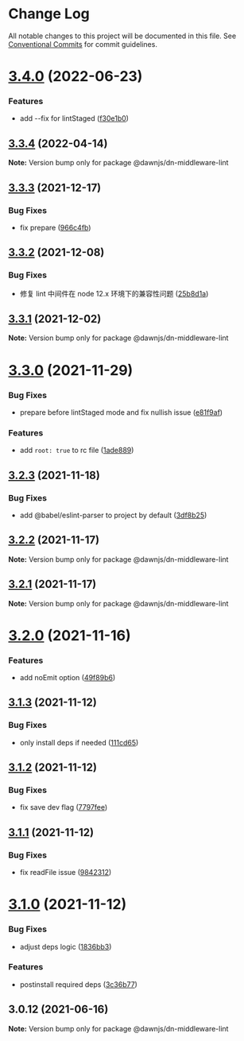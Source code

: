 # Change Log

All notable changes to this project will be documented in this file.
See [Conventional Commits](https://conventionalcommits.org) for commit guidelines.

# [3.4.0](https://github.com/alibaba/dawn/compare/@dawnjs/dn-middleware-lint@3.3.4...@dawnjs/dn-middleware-lint@3.4.0) (2022-06-23)

### Features

- add --fix for lintStaged ([f30e1b0](https://github.com/alibaba/dawn/commit/f30e1b0291483e1d9299af7d50365a740049d39e))

## [3.3.4](https://github.com/alibaba/dawn/compare/@dawnjs/dn-middleware-lint@3.3.3...@dawnjs/dn-middleware-lint@3.3.4) (2022-04-14)

**Note:** Version bump only for package @dawnjs/dn-middleware-lint

## [3.3.3](https://github.com/alibaba/dawn/compare/@dawnjs/dn-middleware-lint@3.3.2...@dawnjs/dn-middleware-lint@3.3.3) (2021-12-17)

### Bug Fixes

- fix prepare ([966c4fb](https://github.com/alibaba/dawn/commit/966c4fb1c1ecfa42dd12b508fecbbec661e3cce6))

## [3.3.2](https://github.com/alibaba/dawn/compare/@dawnjs/dn-middleware-lint@3.3.1...@dawnjs/dn-middleware-lint@3.3.2) (2021-12-08)

### Bug Fixes

- 修复 lint 中间件在 node 12.x 环境下的兼容性问题 ([25b8d1a](https://github.com/alibaba/dawn/commit/25b8d1aeb561e3149da1a8efe2392d44702e283c))

## [3.3.1](https://github.com/alibaba/dawn/compare/@dawnjs/dn-middleware-lint@3.3.0...@dawnjs/dn-middleware-lint@3.3.1) (2021-12-02)

**Note:** Version bump only for package @dawnjs/dn-middleware-lint

# [3.3.0](https://github.com/alibaba/dawn/compare/@dawnjs/dn-middleware-lint@3.2.3...@dawnjs/dn-middleware-lint@3.3.0) (2021-11-29)

### Bug Fixes

- prepare before lintStaged mode and fix nullish issue ([e81f9af](https://github.com/alibaba/dawn/commit/e81f9af7b13732a34cd72f19939d5006e2a5a8f4))

### Features

- add `root: true` to rc file ([1ade889](https://github.com/alibaba/dawn/commit/1ade88969091b4217b4c87cffc74a1f25a02f099))

## [3.2.3](https://github.com/alibaba/dawn/compare/@dawnjs/dn-middleware-lint@3.2.2...@dawnjs/dn-middleware-lint@3.2.3) (2021-11-18)

### Bug Fixes

- add @babel/eslint-parser to project by default ([3df8b25](https://github.com/alibaba/dawn/commit/3df8b25ab171f5fa379e08a75bbeae98783b52ff))

## [3.2.2](https://github.com/alibaba/dawn/compare/@dawnjs/dn-middleware-lint@3.2.1...@dawnjs/dn-middleware-lint@3.2.2) (2021-11-17)

**Note:** Version bump only for package @dawnjs/dn-middleware-lint

## [3.2.1](https://github.com/alibaba/dawn/compare/@dawnjs/dn-middleware-lint@3.2.0...@dawnjs/dn-middleware-lint@3.2.1) (2021-11-17)

**Note:** Version bump only for package @dawnjs/dn-middleware-lint

# [3.2.0](https://github.com/alibaba/dawn/compare/@dawnjs/dn-middleware-lint@3.1.3...@dawnjs/dn-middleware-lint@3.2.0) (2021-11-16)

### Features

- add noEmit option ([49f89b6](https://github.com/alibaba/dawn/commit/49f89b6f2b2f5b00c84eac0fef49aa0be673b132))

## [3.1.3](https://github.com/alibaba/dawn/compare/@dawnjs/dn-middleware-lint@3.1.2...@dawnjs/dn-middleware-lint@3.1.3) (2021-11-12)

### Bug Fixes

- only install deps if needed ([111cd65](https://github.com/alibaba/dawn/commit/111cd65713ef211df8e3ab3ab1e3302f9be6994d))

## [3.1.2](https://github.com/alibaba/dawn/compare/@dawnjs/dn-middleware-lint@3.1.1...@dawnjs/dn-middleware-lint@3.1.2) (2021-11-12)

### Bug Fixes

- fix save dev flag ([7797fee](https://github.com/alibaba/dawn/commit/7797fee6b070620f52a173e5dedca83b9c32728b))

## [3.1.1](https://github.com/alibaba/dawn/compare/@dawnjs/dn-middleware-lint@3.1.0...@dawnjs/dn-middleware-lint@3.1.1) (2021-11-12)

### Bug Fixes

- fix readFile issue ([9842312](https://github.com/alibaba/dawn/commit/984231235e8b0f08c07bcb69a48c629dfff1e3f9))

# [3.1.0](https://github.com/alibaba/dawn/compare/@dawnjs/dn-middleware-lint@3.0.12...@dawnjs/dn-middleware-lint@3.1.0) (2021-11-12)

### Bug Fixes

- adjust deps logic ([1836bb3](https://github.com/alibaba/dawn/commit/1836bb3ee5f1421935ab97f4d3102f532f90c6a6))

### Features

- postinstall required deps ([3c36b77](https://github.com/alibaba/dawn/commit/3c36b7733396952c89e887321f5d9f3d89641df3))

## 3.0.12 (2021-06-16)

**Note:** Version bump only for package @dawnjs/dn-middleware-lint
